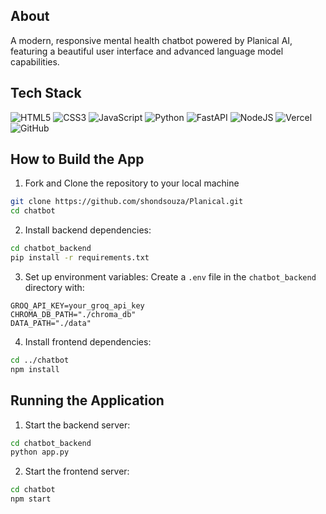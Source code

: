 
##  About

A modern, responsive mental health chatbot powered by Planical AI, featuring a beautiful user interface and advanced language model capabilities.

## Tech Stack
 ![HTML5](https://img.shields.io/badge/html5-%23E34F26.svg?style=for-the-badge&logo=html5&logoColor=white) 
 ![CSS3](https://img.shields.io/badge/css3-%231572B6.svg?style=for-the-badge&logo=css3&logoColor=white)
 ![JavaScript](https://img.shields.io/badge/javascript-%23323330.svg?style=for-the-badge&logo=javascript&logoColor=%23F7DF1E)
 ![Python](https://img.shields.io/badge/python-3670A0?style=for-the-badge&logo=python&logoColor=ffdd54) 
 ![FastAPI](https://img.shields.io/badge/FastAPI-005571?style=for-the-badge&logo=fastapi) 
 ![NodeJS](https://img.shields.io/badge/node.js-6DA55F?style=for-the-badge&logo=node.js&logoColor=white) 
 ![Vercel](https://img.shields.io/badge/vercel-%23000000.svg?style=for-the-badge&logo=vercel&logoColor=white)
 ![GitHub](https://img.shields.io/badge/github-%23121011.svg?style=for-the-badge&logo=github&logoColor=white)



## How to Build the App

1. Fork and Clone the repository to your local machine
```bash
git clone https://github.com/shondsouza/Planical.git
cd chatbot
```

2. Install backend dependencies:
```bash
cd chatbot_backend
pip install -r requirements.txt
```

3. Set up environment variables:
Create a `.env` file in the `chatbot_backend` directory with:
```
GROQ_API_KEY=your_groq_api_key
CHROMA_DB_PATH="./chroma_db"
DATA_PATH="./data"
```

4. Install frontend dependencies:
```bash
cd ../chatbot
npm install
```

## Running the Application

1. Start the backend server:
```bash
cd chatbot_backend
python app.py
```

2. Start the frontend server:
```bash
cd chatbot
npm start
```
